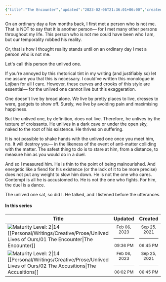 ```yaml
---
{"title":"The Encounter","updated":"2023-02-06T21:36:01+06:00","created":"2021-09-25T18:45:26+06:00","latitude":23.78275989,"longitude":90.42133105,"altitude":-18.9308,"location":"বাড্ডা, ঢাকা","dg-publish":true,"tags":["creative","prose","short-story"],"maturity":2,"dg-metatags":{"og:title":"The Encounter | Unlived Lives of Ours"},"permalink":"/personal/writings/creative/prose/unlived-lives-of-ours/01-the-encounter/","metatags":{"og:title":"The Encounter | Unlived Lives of Ours"},"dgPassFrontmatter":true}
---
```


On an ordinary day a few months back, I first met a person who is not me. That is NOT to say that it is another person— for I met many other persons throughout my life. This person who is not me could have been who I am, but our temporality robbed his reality.

Or, that is how I thought reality stands until on an ordinary day I met a person who is not me.

Let's call this person the unlived one.

If you're annoyed by this rhetorical tint in my writing (and justifiably so) let me assure you that this is necessary. I could've written this monologue in Lojban for all I care. However, these curves and crooks of this style are essential— for the unlived one cannot live but this exaggeration.

One doesn't live by bread alone. We live by pretty places to live, dresses to were, gadgets to show off. Surely, we live by avoiding pain and maximising happiness.

But the unlived one, by definition, does not live. Therefore, he unlives by the texture of croissants. He unlives in a dark cave or under the open sky, naked to the root of his existence. He thrives on suffering.

It is not possible to shake hands with the unlived one once you meet him, no. It will destroy you— in the likeness of the event of anti-matter colliding with the matter. The safest thing to do is to stare at him, from a distance, to measure him as you would do in a duel.

And so I measured him. He is thin to the point of being malnourished. And energetic like a fiend for his existence (or the lack of it to be more precise) does not put any weight to slow him down. He is not the one who cares. Contempt is all he is accustomed to. He is not the one who fights. For him, the duel is a dance.

The unlived one sat, so did I. He talked, and I listened before the utterances.

#### In this series
| Title                                                                                                                                                                 | Updated                                                   | Created                                                   |
| --------------------------------------------------------------------------------------------------------------------------------------------------------------------- | --------------------------------------------------------- | --------------------------------------------------------- |
| ![Maturity Level: 2\|14](https://hermitage.utsob.me/img/tree-2.svg) [[Personal/Writings/Creative/Prose/Unlived Lives of Ours/01 The Encounter\|The Encounter]]     | <center><small>Feb 06, 2023<hr/>09:36 PM</small></center> | <center><small>Sep 25, 2021<hr/>06:45 PM</small></center> |
| ![Maturity Level: 2\|14](https://hermitage.utsob.me/img/tree-2.svg) [[Personal/Writings/Creative/Prose/Unlived Lives of Ours/02 The Accusitions\|The Accusitions]] | <center><small>Feb 06, 2023<hr/>06:02 PM</small></center> | <center><small>Sep 25, 2021<hr/>06:45 PM</small></center> |
